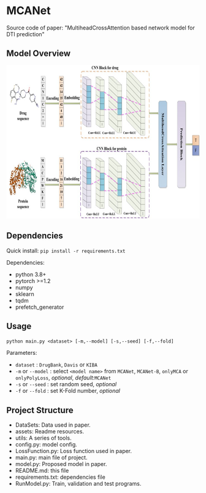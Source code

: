 #  MCANet
  
Source code of paper: "MultiheadCrossAttention based network model for DTI prediction"
##  Model Overview
  
<img src="assets/Model_Overview.jpg"  width="800px"  height="400px"  title="Model Overview" >

##  Dependencies
  
Quick install: `pip install -r requirements.txt`
  
Dependencies:
- python 3.8+
- pytorch >=1.2
- numpy
- sklearn
- tqdm
- prefetch_generator
  
##  Usage
  
`python main.py <dataset> [-m,--model] [-s,--seed] [-f,--fold]`
  
Parameters:
- `dataset` : `DrugBank`, `Davis` or `KIBA`
- `-m` or `--model` : select `<model name>` from `MCANet`, `MCANet-B`, `onlyMCA` or `onlyPolyLoss`, *optional*, *default:*`MCANet`
- `-s` or `--seed` : set random seed, *optional*
- `-f` or `--fold` : set K-Fold number, *optional*
  
##  Project Structure
  
- DataSets: Data used in paper.
- assets: Readme resources.
- utils: A series of tools.
- config.py: model config.
- LossFunction.py: Loss function used in paper.
- main.py: main file of project.
- model.py: Proposed model in paper.
- README.md: this file
- requirements.txt: dependencies file
- RunModel.py: Train, validation and test programs.
  
